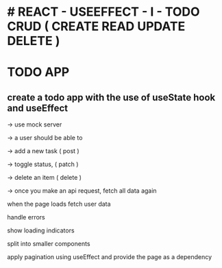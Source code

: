 # # REACT - USEEFFECT - I - TODO CRUD ( CREATE READ UPDATE DELETE )

# TODO APP

## create a todo app with the use of useState hook and useEffect

-> use mock server

-> a user should be able to

-> add a new task ( post )

-> toggle status, ( patch )

-> delete an item ( delete )

-> once you make an api request, fetch all data again

when the page loads fetch user data

handle errors

show loading indicators

split into smaller components

apply pagination using useEffect and provide the page as a dependency